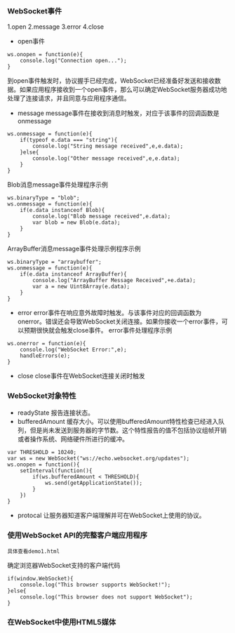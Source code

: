 ### WebSocket事件
1.open
2.message
3.error
4.close
- open事件
```
ws.onopen = function(e){
    console.log("Connection open...");
}
```
到open事件触发时，协议握手已经完成，WebSocket已经准备好发送和接收数据。如果应用程序接收到一个open事件，那么可以确定WebSocket服务器成功地处理了连接请求，并且同意与应用程序通信。
- message
message事件在接收到消息时触发，对应于该事件的回调函数是onmessage
```
ws.onmessage = function(e){
    if(typeof e.data === "string"){
        console.log("String message received",e,e.data);
    }else{
        console.log("Other message received",e,e.data);
    }
}
```
Blob消息message事件处理程序示例
```
ws.binaryType = "blob";
ws.onmessage = function(e){
    if(e.data instanceof Blob){
        console.log("Blob message received",e.data);
        var blob = new Blob(e.data);
    }
}
```
ArrayBuffer消息message事件处理示例程序示例
```
ws.binaryType = "arraybuffer";
ws.onmessage = function(e){
    if(e.data instanceof ArrayBuffer){
        console.log("ArrayBuffer Message Received",+e.data);
        var a = new Uint8Array(e.data);
    }
}
```
- error
error事件在响应意外故障时触发。与该事件对应的回调函数为onerror。错误还会导致WebSocket关闭连接。如果你接收一个error事件，可以预期很快就会触发close事件。
error事件处理程序示例
```
ws.onerror = function(e){
    console.log("WebSocket Error:",e);
    handleErrors(e);
}
```
- close
close事件在WebSocket连接关闭时触发
### WebSocket对象特性
- readyState
报告连接状态。
- bufferedAmount
缓存大小。可以使用bufferedAmount特性检查已经进入队列，但是尚未发送到服务器的字节数。这个特性报告的值不包括协议组帧开销或者操作系统、网络硬件所进行的缓冲。
```
var THRESHOLD = 10240;
var ws = new WebSocket("ws://echo.websocket.org/updates");
ws.onopen = function(){
    setInterval(function(){
        if(ws.bufferedAmount < THRESHOLD){
            ws.send(getApplicationState());
        }
    })
}
```
- protocal
让服务器知道客户端理解并可在WebSocket上使用的协议。

### 使用WebSocket API的完整客户端应用程序
```
具体查看demo1.html
```
确定浏览器WebSocket支持的客户端代码
```
if(window.WebSocket){
    console.log("This browser supports WebSocket!");
}else{
    console.log("This browser does not support WebSocket");
}
```

### 在WebSocket中使用HTML5媒体
